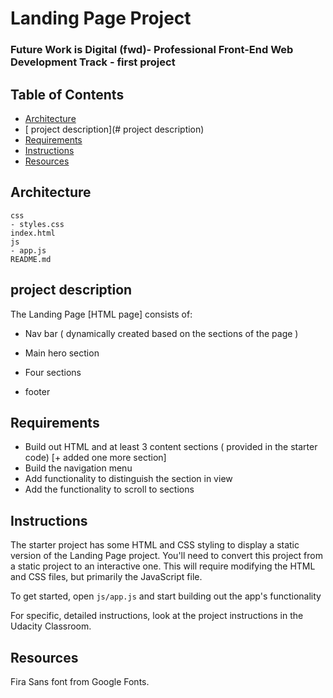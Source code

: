 # Landing Page Project

### Future Work is Digital (fwd)- Professional Front-End Web Development Track - first project


## Table of Contents

* [Architecture](#architecture)
* [ project description](# project description)
* [Requirements](#requirements)
* [Instructions](#instructions)
* [Resources](#resources)

## Architecture

```
css
- styles.css    
index.html
js
- app.js
README.md
```

##  project description

The Landing Page [HTML page] consists of:

* Nav bar ( dynamically created based on the sections of the page )

* Main hero section

* Four sections

* footer


## Requirements

* Build out HTML and at least 3 content sections ( provided in the starter code) [+ added one more section]
* Build the navigation menu
* Add functionality to distinguish the section in view
* Add the functionality to scroll to sections


## Instructions

The starter project has some HTML and CSS styling to display a static version of the Landing Page project. You'll need to convert this project from a static project to an interactive one. This will require modifying the HTML and CSS files, but primarily the JavaScript file.

To get started, open `js/app.js` and start building out the app's functionality

For specific, detailed instructions, look at the project instructions in the Udacity Classroom.

## Resources
Fira Sans font from Google Fonts.
